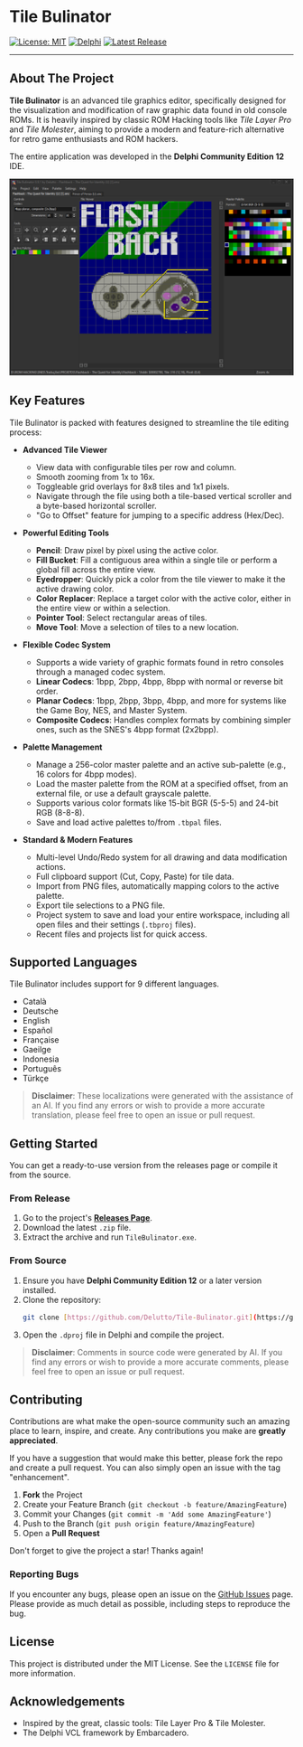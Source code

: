 # Tile Bulinator

[![License: MIT](https://img.shields.io/badge/License-MIT-yellow.svg)](https://opensource.org/licenses/MIT)
[![Delphi](https://img.shields.io/badge/Made%20with-Delphi-blue.svg)](https://www.embarcadero.com/products/delphi)
[![Latest Release](https://img.shields.io/github/v/release/Delutto/Tile-Bulinator?display_name=release&logo=github&color=green)](https://github.com/Delutto/Tile-Bulinator/releases)

---

## About The Project

**Tile Bulinator** is an advanced tile graphics editor, specifically designed for the visualization and modification of raw graphic data found in old console ROMs. It is heavily inspired by classic ROM Hacking tools like *Tile Layer Pro* and *Tile Molester*, aiming to provide a modern and feature-rich alternative for retro game enthusiasts and ROM hackers.

The entire application was developed in the **Delphi Community Edition 12** IDE.

![Tile Bulinator Screenshot](TileBulinator.png)

## Key Features

Tile Bulinator is packed with features designed to streamline the tile editing process:

* **Advanced Tile Viewer**
    * View data with configurable tiles per row and column.
    * Smooth zooming from 1x to 16x.
    * Toggleable grid overlays for 8x8 tiles and 1x1 pixels.
    * Navigate through the file using both a tile-based vertical scroller and a byte-based horizontal scroller.
    * "Go to Offset" feature for jumping to a specific address (Hex/Dec).

* **Powerful Editing Tools**
    * **Pencil**: Draw pixel by pixel using the active color.
    * **Fill Bucket**: Fill a contiguous area within a single tile or perform a global fill across the entire view.
    * **Eyedropper**: Quickly pick a color from the tile viewer to make it the active drawing color.
    * **Color Replacer**: Replace a target color with the active color, either in the entire view or within a selection.
    * **Pointer Tool**: Select rectangular areas of tiles.
    * **Move Tool**: Move a selection of tiles to a new location.

* **Flexible Codec System**
    * Supports a wide variety of graphic formats found in retro consoles through a managed codec system.
    * **Linear Codecs**: 1bpp, 2bpp, 4bpp, 8bpp with normal or reverse bit order.
    * **Planar Codecs**: 1bpp, 2bpp, 3bpp, 4bpp, and more for systems like the Game Boy, NES, and Master System.
    * **Composite Codecs**: Handles complex formats by combining simpler ones, such as the SNES's 4bpp format (2x2bpp).

* **Palette Management**
    * Manage a 256-color master palette and an active sub-palette (e.g., 16 colors for 4bpp modes).
    * Load the master palette from the ROM at a specified offset, from an external file, or use a default grayscale palette.
    * Supports various color formats like 15-bit BGR (5-5-5) and 24-bit RGB (8-8-8).
    * Save and load active palettes to/from `.tbpal` files.

* **Standard & Modern Features**
    * Multi-level Undo/Redo system for all drawing and data modification actions.
    * Full clipboard support (Cut, Copy, Paste) for tile data.
    * Import from PNG files, automatically mapping colors to the active palette.
    * Export tile selections to a PNG file.
    * Project system to save and load your entire workspace, including all open files and their settings (`.tbproj` files).
    * Recent files and projects list for quick access.

## Supported Languages

Tile Bulinator includes support for 9 different languages.

* Català
* Deutsche
* English
* Español
* Française
* Gaeilge
* Indonesia
* Português
* Türkçe

> **Disclaimer**: These localizations were generated with the assistance of an AI. If you find any errors or wish to provide a more accurate translation, please feel free to open an issue or pull request.

## Getting Started

You can get a ready-to-use version from the releases page or compile it from the source.

### From Release

1.  Go to the project's [**Releases Page**](https://github.com/Delutto/Tile-Bulinator/releases).
2.  Download the latest `.zip` file.
3.  Extract the archive and run `TileBulinator.exe`.

### From Source

1.  Ensure you have **Delphi Community Edition 12** or a later version installed.
2.  Clone the repository:
    ```sh
    git clone [https://github.com/Delutto/Tile-Bulinator.git](https://github.com/Delutto/Tile-Bulinator.git)
    ```
3.  Open the `.dproj` file in Delphi and compile the project.

> **Disclaimer**: Comments in source code were generated by AI. If you find any errors or wish to provide a more accurate comments, please feel free to open an issue or pull request.

## Contributing

Contributions are what make the open-source community such an amazing place to learn, inspire, and create. Any contributions you make are **greatly appreciated**.

If you have a suggestion that would make this better, please fork the repo and create a pull request. You can also simply open an issue with the tag "enhancement".

1.  **Fork** the Project
2.  Create your Feature Branch (`git checkout -b feature/AmazingFeature`)
3.  Commit your Changes (`git commit -m 'Add some AmazingFeature'`)
4.  Push to the Branch (`git push origin feature/AmazingFeature`)
5.  Open a **Pull Request**

Don't forget to give the project a star! Thanks again!

### Reporting Bugs

If you encounter any bugs, please open an issue on the [GitHub Issues](https://github.com/Delutto/Tile-Bulinator/issues) page. Please provide as much detail as possible, including steps to reproduce the bug.

## License

This project is distributed under the MIT License. See the `LICENSE` file for more information.

## Acknowledgements

* Inspired by the great, classic tools: Tile Layer Pro & Tile Molester.
* The Delphi VCL framework by Embarcadero.
